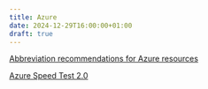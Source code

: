 ```yaml
---
title: Azure
date: 2024-12-29T16:00:00+01:00
draft: true
---
```


[Abbreviation recommendations for Azure resources](https://learn.microsoft.com/en-us/azure/cloud-adoption-framework/ready/azure-best-practices/resource-naming)

[Azure Speed Test 2.0](https://azurespeedtest.azurewebsites.net/)
